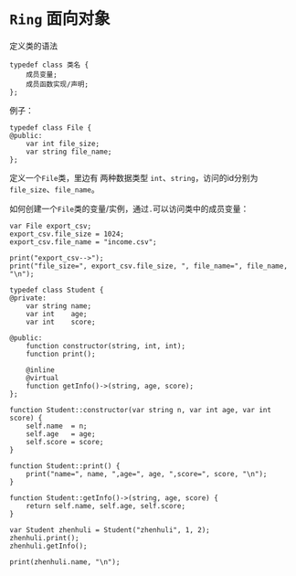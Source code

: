 # ```Ring``` 面向对象


定义类的语法
```
typedef class 类名 {
    成员变量;
    成员函数实现/声明;
};

```


例子：

```ring
typedef class File {
@public:
    var int file_size;
    var string file_name;
};

```

定义一个```File```类，里边有 两种数据类型 ```int```、```string```，访问的id分别为 ```file_size```、```file_name```。

如何创建一个```File```类的变量/实例，通过```.```可以访问类中的成员变量：

```ring
var File export_csv;
export_csv.file_size = 1024;
export_csv.file_name = "income.csv";

print("export_csv-->");
print("file_size=", export_csv.file_size, ", file_name=", file_name, "\n");
```


```ring
typedef class Student {
@private:
    var string name;
    var int    age;
    var int    score;

@public:
    function constructor(string, int, int);
    function print();

    @inline
    @virtual 
    function getInfo()->(string, age, score);
};

function Student::constructor(var string n, var int age, var int score) {
    self.name  = n;
    self.age   = age;
    self.score = score;
}

function Student::print() {
    print("name=", name, ",age=", age, ",score=", score, "\n");
}

function Student::getInfo()->(string, age, score) {
    return self.name, self.age, self.score;
}

var Student zhenhuli = Student("zhenhuli", 1, 2);
zhenhuli.print();
zhenhuli.getInfo();

print(zhenhuli.name, "\n");

```
